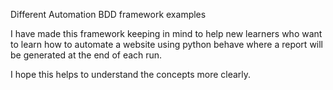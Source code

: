 Different Automation BDD framework examples

I have made this framework keeping in mind to help new learners who want to learn how to automate a website using python behave where a report will be generated at the end of each run.

I hope this helps to understand the concepts more clearly.
